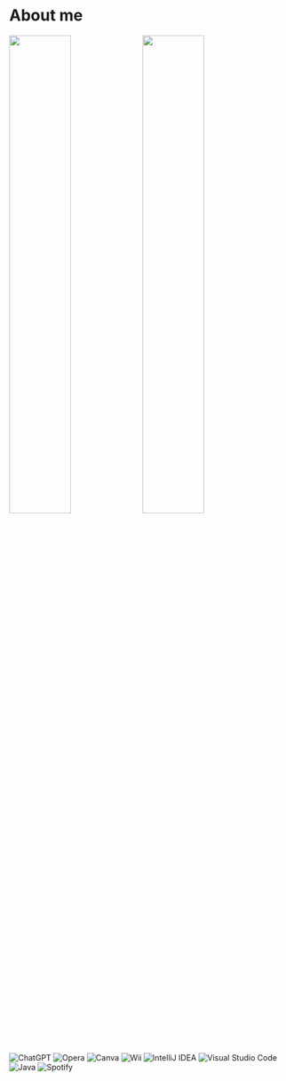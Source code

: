 # About me

<img align ="left" width="47%" src="https://github-readme-stats.vercel.app/api?username=Smug2f&theme=omni&show_icons=true" />
<img align ="left" width="47%" lenght="20%" src="https://github-readme-stats.vercel.app/api/top-langs/?username=Smug2f&layout=pie" />

![ChatGPT](https://img.shields.io/badge/chatGPT-74aa9c?style=for-the-badge&logo=openai&logoColor=white)
![Opera](https://img.shields.io/badge/Opera-FF1B2D?style=for-the-badge&logo=Opera&logoColor=white)
![Canva](https://img.shields.io/badge/Canva-%2300C4CC.svg?style=for-the-badge&logo=Canva&logoColor=white)
![Wii](https://img.shields.io/badge/Wii-8B8B8B?style=for-the-badge&logo=wii&logoColor=white)
![IntelliJ IDEA](https://img.shields.io/badge/IntelliJIDEA-000000.svg?style=for-the-badge&logo=intellij-idea&logoColor=white)
![Visual Studio Code](https://img.shields.io/badge/Visual%20Studio%20Code-0078d7.svg?style=for-the-badge&logo=visual-studio-code&logoColor=white)
![Java](https://img.shields.io/badge/java-%23ED8B00.svg?style=for-the-badge&logo=openjdk&logoColor=white)
![Spotify](https://img.shields.io/badge/Spotify-1ED760?style=for-the-badge&logo=spotify&logoColor=white)
